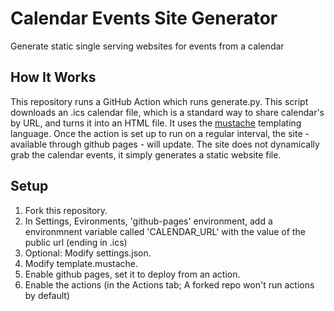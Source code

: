 # Calendar Events Site Generator
Generate static single serving websites for events from a calendar

## How It Works
This repository runs a GitHub Action which runs generate.py. This script downloads an .ics calendar file, which is a standard way to share calendar's by URL, and turns it into an HTML file. It uses the [mustache](https://mustache.github.io/) templating language.
Once the action is set up to run on a regular interval, the site - available through github pages - will update. The site does not dynamically grab the calendar events, it simply generates a static website file.

## Setup
1. Fork this repository.
2. In Settings, Evironments, 'github-pages' environment, add a environmnent variable called 'CALENDAR_URL' with the value of the public url (ending in .ics)
3. Optional: Modify settings.json. 
4. Modify template.mustache.
5. Enable github pages, set it to deploy from an action.
6. Enable the actions (in the Actions tab; A forked repo won't run actions by default)
